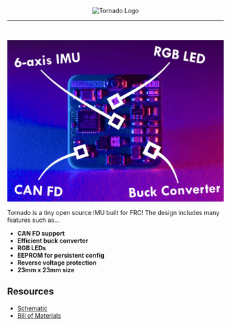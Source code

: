<p align="center">
    <picture>
      <source media="(prefers-color-scheme: dark)" srcset="Images/logo-darkTheme.png">
      <source media="(prefers-color-scheme: light)" srcset="Images/logo-lightTheme.png">
      <img alt="Tornado Logo" width="400px">
    </picture>
</p>

---

</br>

![Picture of PCB](Images/features.jpg)

Tornado is a tiny open source IMU built for FRC! The design includes many features such as...
* __CAN FD support__
* __Efficient buck converter__
* __RGB LEDs__
* __EEPROM for persistent config__
* __Reverse voltage protection__
* __23mm x 23mm size__

## Resources
* [Schematic](Images/Schematic.pdf)
* [Bill of Materials](https://docs.google.com/spreadsheets/d/1Hn63KbTJbFwAjQXVcAFpKeThpDb3CeomXEKE-9VibNg)
